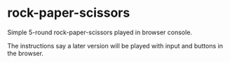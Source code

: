 # rock-paper-scissors
Simple 5-round rock-paper-scissors played in browser console.

The instructions say a later version will be played with
  input and buttons in the browser.
